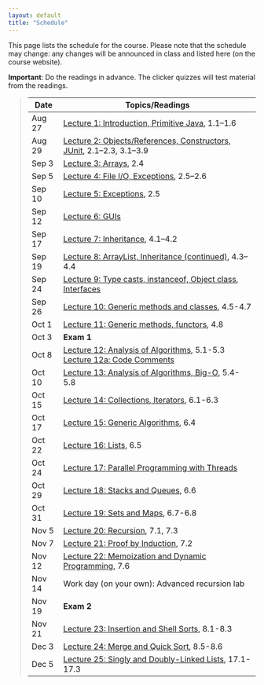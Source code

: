 ```yaml
---
layout: default
title: "Schedule"
---
```


This page lists the schedule for the course.  Please note that the schedule may change: any changes will be announced in class and listed here (on the course website).

**Important**: Do the readings in advance.  The clicker quizzes will test material from the readings.

> Date | Topics/Readings
> ---- | ---------------
> Aug 27 | [Lecture 1: Introduction, Primitive Java](lectures/lecture01.html), 1.1&ndash;1.6
> Aug 29 | [Lecture 2: Objects/References, Constructors, JUnit](lectures/lecture02.html), 2.1&ndash;2.3, 3.1&ndash;3.9
> Sep 3 | [Lecture 3: Arrays](lectures/lecture03.html), 2.4
> Sep 5 | [Lecture 4: File I/O, Exceptions](lectures/lecture04.html), 2.5&ndash;2.6
> Sep 10 | [Lecture 5: Exceptions](lectures/lecture05.html), 2.5
> Sep 12 | [Lecture 6: GUIs](lectures/lecture06.html)
> Sep 17 | [Lecture 7: Inheritance](lectures/lecture07.html), 4.1&ndash;4.2
> Sep 19 | [Lecture 8: ArrayList, Inheritance (continued)](lectures/lecture08.html), 4.3&ndash;4.4
> Sep 24 | [Lecture 9: Type casts, instanceof, Object class, Interfaces](lectures/lecture09.html)
> Sep 26 | [Lecture 10: Generic methods and classes](lectures/lecture10.html), 4.5-4.7
> Oct 1 | [Lecture 11: Generic methods, functors](lectures/lecture11.html), 4.8
> Oct 3 | **Exam 1**
> Oct 8 | [Lecture 12: Analysis of Algorithms](lectures/lecture12.html), 5.1-5.3 <br> [Lecture 12a: Code Comments](lectures/lecture12a.html)
> Oct 10 | [Lecture 13: Analysis of Algorithms, Big-O](lectures/lecture13.html), 5.4-5.8
> Oct 15 | [Lecture 14: Collections, Iterators](lectures/lecture14.html), 6.1-6.3
> Oct 17 | [Lecture 15: Generic Algorithms](lectures/lecture15.html), 6.4
> Oct 22 | [Lecture 16: Lists](lectures/lecture16.html), 6.5
> Oct 24 | [Lecture 17: Parallel Programming with Threads](lectures/lecture17.html)
> Oct 29 | [Lecture 18: Stacks and Queues](lectures/lecture18.html), 6.6
> Oct 31 | [Lecture 19: Sets and Maps](lectures/lecture19.html), 6.7-6.8
> Nov 5 | [Lecture 20: Recursion](lectures/lecture20.html), 7.1, 7.3
> Nov 7 | [Lecture 21: Proof by Induction](lectures/lecture21.html), 7.2
> Nov 12 | [Lecture 22: Memoization and Dynamic Programming](lectures/lecture22.html), 7.6
> Nov 14 | Work day (on your own): Advanced recursion lab
> Nov 19 | **Exam 2**
> Nov 21 | [Lecture 23: Insertion and Shell Sorts](lectures/lecture23.html), 8.1-8.3 
> Dec 3 | [Lecture 24: Merge and Quick Sort](lectures/lecture24.html), 8.5-8.6
> Dec 5 | [Lecture 25: Singly and Doubly-Linked Lists](lectures/lecture25.html), 17.1-17.3
